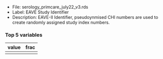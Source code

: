 

* File: serology_primcare_july22_v3.rds
* Label: EAVE Study Identifier
* Description: EAVE-II Identifier, pseudoynmised CHI numbers are used to create randomly assigned study index numbers.

### Top 5 variables
| value   | frac   |
|:--------|:-------|
|         |        |
        